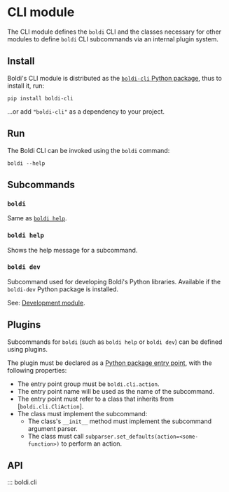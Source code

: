 # CLI module

The CLI module defines the `boldi` CLI and the classes necessary
for other modules to define `boldi` CLI subcommands via an internal plugin system.

## Install

Boldi's CLI module is distributed as the
[`boldi-cli` Python package](https://pypi.org/project/boldi-cli/),
thus to install it, run:

```shell
pip install boldi-cli
```

...or add `"boldi-cli"` as a dependency to your project.

## Run

The Boldi CLI can be invoked using the `boldi` command:

```shell
boldi --help
```

## Subcommands

### `boldi`

Same as [`boldi help`](#boldi).

### `boldi help`

Shows the help message for a subcommand.

### `boldi dev`

Subcommand used for developing Boldi's Python libraries.
Available if the `boldi-dev` Python package is installed.

See: [Development module](dev.md).

## Plugins

Subcommands for `boldi` (such as `boldi help` or `boldi dev`) can be defined using plugins.

The plugin must be declared as a
[Python package entry point](https://setuptools.pypa.io/en/latest/userguide/entry_point.html),
with the following properties:

* The entry point group must be `boldi.cli.action`.
* The entry point name will be used as the name of the subcommand.
* The entry point must refer to a class that inherits from [`boldi.cli.CliAction`].
* The class must implement the subcommand:
  * The class's `__init__` method must implement the subcommand argument parser.
  * The class must call `subparser.set_defaults(action=<some-function>)` to perform an action.

## API

::: boldi.cli
